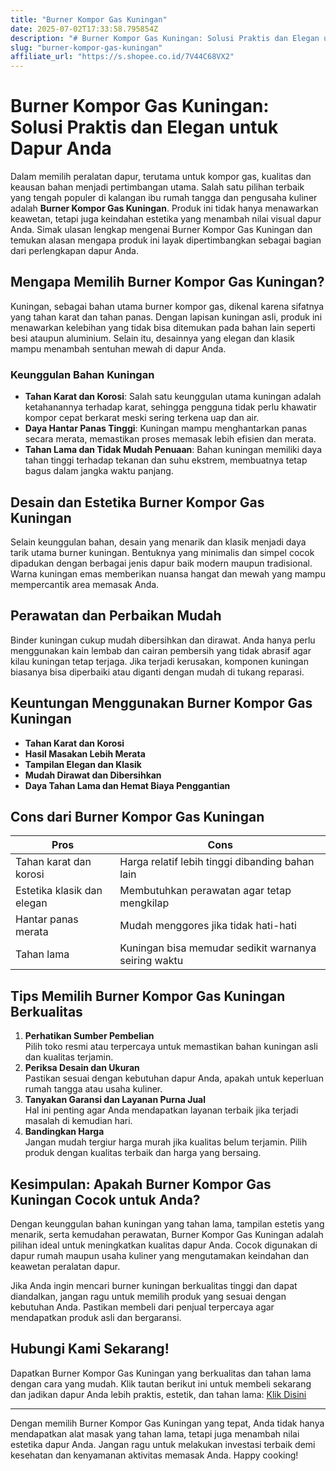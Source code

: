 ```yaml
---
title: "Burner Kompor Gas Kuningan"
date: 2025-07-02T17:33:58.795854Z
description: "# Burner Kompor Gas Kuningan: Solusi Praktis dan Elegan untuk Dapur Anda..."
slug: "burner-kompor-gas-kuningan"
affiliate_url: "https://s.shopee.co.id/7V44C68VX2"
---
```

# Burner Kompor Gas Kuningan: Solusi Praktis dan Elegan untuk Dapur Anda

Dalam memilih peralatan dapur, terutama untuk kompor gas, kualitas dan keausan bahan menjadi pertimbangan utama. Salah satu pilihan terbaik yang tengah populer di kalangan ibu rumah tangga dan pengusaha kuliner adalah **Burner Kompor Gas Kuningan**. Produk ini tidak hanya menawarkan keawetan, tetapi juga keindahan estetika yang menambah nilai visual dapur Anda. Simak ulasan lengkap mengenai Burner Kompor Gas Kuningan dan temukan alasan mengapa produk ini layak dipertimbangkan sebagai bagian dari perlengkapan dapur Anda.

## Mengapa Memilih Burner Kompor Gas Kuningan?

Kuningan, sebagai bahan utama burner kompor gas, dikenal karena sifatnya yang tahan karat dan tahan panas. Dengan lapisan kuningan asli, produk ini menawarkan kelebihan yang tidak bisa ditemukan pada bahan lain seperti besi ataupun aluminium. Selain itu, desainnya yang elegan dan klasik mampu menambah sentuhan mewah di dapur Anda.

### Keunggulan Bahan Kuningan
- **Tahan Karat dan Korosi**: Salah satu keunggulan utama kuningan adalah ketahanannya terhadap karat, sehingga pengguna tidak perlu khawatir kompor cepat berkarat meski sering terkena uap dan air.
- **Daya Hantar Panas Tinggi**: Kuningan mampu menghantarkan panas secara merata, memastikan proses memasak lebih efisien dan merata.
- **Tahan Lama dan Tidak Mudah Penuaan**: Bahan kuningan memiliki daya tahan tinggi terhadap tekanan dan suhu ekstrem, membuatnya tetap bagus dalam jangka waktu panjang.

## Desain dan Estetika Burner Kompor Gas Kuningan

Selain keunggulan bahan, desain yang menarik dan klasik menjadi daya tarik utama burner kuningan. Bentuknya yang minimalis dan simpel cocok dipadukan dengan berbagai jenis dapur baik modern maupun tradisional. Warna kuningan emas memberikan nuansa hangat dan mewah yang mampu mempercantik area memasak Anda.

## Perawatan dan Perbaikan Mudah

Binder kuningan cukup mudah dibersihkan dan dirawat. Anda hanya perlu menggunakan kain lembab dan cairan pembersih yang tidak abrasif agar kilau kuningan tetap terjaga. Jika terjadi kerusakan, komponen kuningan biasanya bisa diperbaiki atau diganti dengan mudah di tukang reparasi.

## Keuntungan Menggunakan Burner Kompor Gas Kuningan

- **Tahan Karat dan Korosi**  
- **Hasil Masakan Lebih Merata**  
- **Tampilan Elegan dan Klasik**  
- **Mudah Dirawat dan Dibersihkan**  
- **Daya Tahan Lama dan Hemat Biaya Penggantian**  

## Cons dari Burner Kompor Gas Kuningan

| Pros                           | Cons                                   |
|-------------------------------|----------------------------------------|
| Tahan karat dan korosi       | Harga relatif lebih tinggi dibanding bahan lain |
| Estetika klasik dan elegan   | Membutuhkan perawatan agar tetap mengkilap  |
| Hantar panas merata           | Mudah menggores jika tidak hati-hati        |
| Tahan lama                   | Kuningan bisa memudar sedikit warnanya seiring waktu |

## Tips Memilih Burner Kompor Gas Kuningan Berkualitas

1. **Perhatikan Sumber Pembelian**  
   Pilih toko resmi atau terpercaya untuk memastikan bahan kuningan asli dan kualitas terjamin.
2. **Periksa Desain dan Ukuran**  
   Pastikan sesuai dengan kebutuhan dapur Anda, apakah untuk keperluan rumah tangga atau usaha kuliner.
3. **Tanyakan Garansi dan Layanan Purna Jual**  
   Hal ini penting agar Anda mendapatkan layanan terbaik jika terjadi masalah di kemudian hari.
4. **Bandingkan Harga**  
   Jangan mudah tergiur harga murah jika kualitas belum terjamin. Pilih produk dengan kualitas terbaik dan harga yang bersaing.

## Kesimpulan: Apakah Burner Kompor Gas Kuningan Cocok untuk Anda?

Dengan keunggulan bahan kuningan yang tahan lama, tampilan estetis yang menarik, serta kemudahan perawatan, Burner Kompor Gas Kuningan adalah pilihan ideal untuk meningkatkan kualitas dapur Anda. Cocok digunakan di dapur rumah maupun usaha kuliner yang mengutamakan keindahan dan keawetan peralatan dapur.

Jika Anda ingin mencari burner kuningan berkualitas tinggi dan dapat diandalkan, jangan ragu untuk memilih produk yang sesuai dengan kebutuhan Anda. Pastikan membeli dari penjual terpercaya agar mendapatkan produk asli dan bergaransi.

## Hubungi Kami Sekarang!

Dapatkan Burner Kompor Gas Kuningan yang berkualitas dan tahan lama dengan cara yang mudah. Klik tautan berikut ini untuk membeli sekarang dan jadikan dapur Anda lebih praktis, estetik, dan tahan lama: [Klik Disini](https://s.shopee.co.id/7V44C68VX2)

---

Dengan memilih Burner Kompor Gas Kuningan yang tepat, Anda tidak hanya mendapatkan alat masak yang tahan lama, tetapi juga menambah nilai estetika dapur Anda. Jangan ragu untuk melakukan investasi terbaik demi kesehatan dan kenyamanan aktivitas memasak Anda. Happy cooking!